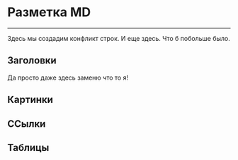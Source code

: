 # Разметка MD
***
Здесь мы создадим конфликт строк.
И еще здесь. 
Что б побольше было.
## Заголовки

Да просто даже здесь заменю что то я!

## Картинки

## ССылки

## Таблицы